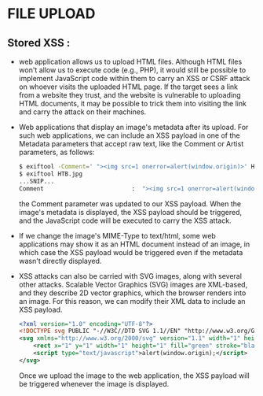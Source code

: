 # FILE UPLOAD

## Stored XSS :
- web application allows us to upload HTML files. Although HTML files won't allow us to execute code (e.g., PHP), it would still be possible to implement JavaScript code within them to carry an XSS or CSRF attack on whoever visits the uploaded HTML page. If the target sees a link from a website they trust, and the website is vulnerable to uploading HTML documents, it may be possible to trick them into visiting the link and carry the attack on their machines.
- Web applications that display an image's metadata after its upload. For such web applications, we can include an XSS payload in one of the Metadata parameters that accept raw text, like the Comment or Artist parameters, as follows:
  
    ```bash
    $ exiftool -Comment=' "><img src=1 onerror=alert(window.origin)>' HTB.jpg
    $ exiftool HTB.jpg
    ...SNIP...
    Comment                         :  "><img src=1 onerror=alert(window.origin)>
    ```
    
    the Comment parameter was updated to our XSS payload. When the image's metadata is displayed, the XSS payload should be triggered, and the JavaScript code will be executed to carry the XSS attack.
  
- If we change the image's MIME-Type to text/html, some web applications may show it as an HTML document instead of an image, in which case the XSS payload would be triggered even if the metadata wasn't directly displayed.
  
- XSS attacks can also be carried with SVG images, along with several other attacks. Scalable Vector Graphics (SVG) images are XML-based, and they describe 2D vector graphics, which the browser renders into an image. For this reason, we can modify their XML data to include an XSS payload.
    ```xml
    <?xml version="1.0" encoding="UTF-8"?>
    <!DOCTYPE svg PUBLIC "-//W3C//DTD SVG 1.1//EN" "http://www.w3.org/Graphics/SVG/1.1/DTD/svg11.dtd">
    <svg xmlns="http://www.w3.org/2000/svg" version="1.1" width="1" height="1">
        <rect x="1" y="1" width="1" height="1" fill="green" stroke="black" />
        <script type="text/javascript">alert(window.origin);</script>
    </svg>
    ```
    Once we upload the image to the web application, the XSS payload will be triggered whenever the image is displayed.

